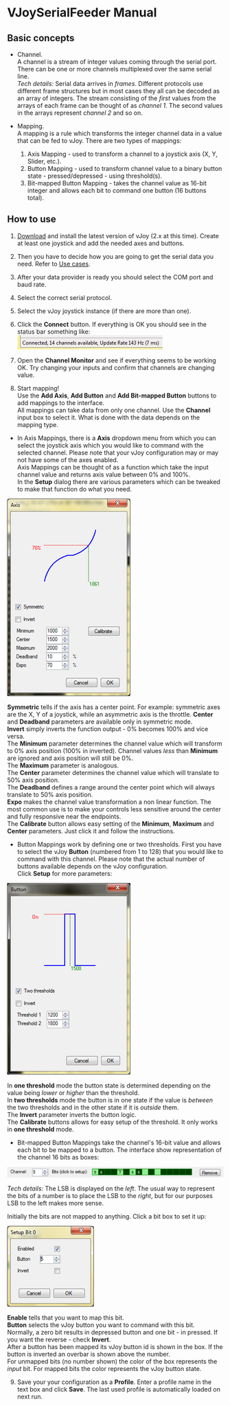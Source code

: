 # VJoySerialFeeder Manual #
## Basic concepts ##

* Channel.\
A channel is a stream of integer values coming through the serial port. There can be one or more channels multiplexed over the same serial line.\
_Tech details:_ Serial data arrives in _frames_. Different protocols use different frame structures but in most cases they all can be decoded as an array of integers. The stream consisting of the _first_ values from the arrays of each frame can be thought of as _channel 1_. The second values in the arrays represent _channel 2_ and so on.

* Mapping.\
A mapping is a rule which transforms the integer channel data in a value that can be fed to vJoy. There are two types of mappings:
  1. Axis Mapping - used to transform a channel to a joystick axis (X, Y, Slider, etc.).
  2. Button Mapping - used to transform channel value to a binary button state - pressed/depressed - using threshold(s).
  3. Bit-mapped Button Mapping - takes the channel value as 16-bit integer and allows each bit to command one button (16 buttons total).
  
## How to use ##
1. [Download](https://sourceforge.net/projects/vjoystick/files/latest/download) and install the latest version of vJoy (2.x at this time). Create at least one joystick and add the needed axes and buttons.

2. Then you have to decide how you are going to get the serial data you need. Refer to [Use cases](../README.md).

3. After your data provider is ready you should select the COM port and baud rate.

4. Select the correct serial protocol.

5. Select the vJoy joystick instance (if there are more than one).

6. Click the **Connect** button. If everything is OK you should see in the status bar something like:
![status](images/statusbar.png)

7. Open the **Channel Monitor** and see if everything seems to be working OK. Try changing your inputs and confirm that channels are changing value.

8. Start mapping!\
Use the **Add Axis**,  **Add Button** and **Add Bit-mapped Button** buttons to add mappings to the interface.\
All mappings can take data from only one channel. Use the **Channel** input box to select it. What is done with the data depends on the mapping type.
  * In Axis Mappings, there is a **Axis** dropdown menu from which you can select the joystick axis which you would like to command with the selected channel. Please note that your vJoy configuration may or may not have some of the axes enabled.\
Axis Mappings can be thought of as a function which take the input channel value and returns axis value between 0% and 100%.\
  In the **Setup** dialog there are various parameters which can be tweaked to make that function do what you need.
 
 ![axis-setup](images/axis-setup.png)
  
   **Symmetric** tells if the axis has a center point. For example: symmetric axes are the X, Y of a joystick, while an asymmetric axis is the throttle. **Center** and **Deadband** parameters are available only in symmetric mode.\
  **Invert** simply inverts the function output - 0% becomes 100% and vice versa.\
  The **Minimum** parameter determines the channel value which will transform to 0% axis position (100% in inverted). Channel values _less_ than **Minimum** are ignored and axis position will still be 0%.\
  The **Maximum** parameter is analogous.\
  The **Center** parameter determines the channel value which will translate to 50% axis position.\
  The **Deadband** defines a range around the center point which will always translate to 50% axis position.\
  **Expo** makes the channel value transformation a non linear function. The most common use is to make your controls less sensitive around the center and fully responsive near the endpoints.\
  The **Calibrate** button allows easy setting of the **Minimum**, **Maximum** and **Center** parameters. Just click it and follow the instructions.
  
  * Button Mappings work by defining one or two thresholds. First you have to select the vJoy **Button** (numbered from 1 to 128) that you would like to command with this channel. Please note that the actual number of buttons available depends on the vJoy configuration.\
  Click **Setup** for more parameters:
  
  ![button-setup](images/button-setup.png)
  
  In **one threshold** mode the button state is determined depending on the value being _lower_ or _higher_ than the threshold.\
  In **two thresholds** mode the button is in one state if the value is _between_ the two thresholds and in the other state if it is _outside_ them.\
  The **Invert** parameter inverts the button logic.\
  The **Calibrate** buttons allows for easy setup of the threshold. It only works in **one threshold** mode.
  
  * Bit-mapped Button Mappings take the channel's 16-bit value and allows each bit to be mapped to a button. The interface show representation of the channel 16 bits as boxes:
  
  ![bitmap](images/bitmap.png)
  
  _Tech details:_ The LSB is displayed on the _left_. The usual way to represent the bits of a number is to place the LSB to the _right_, but for our purposes LSB to the left makes more sense.
  
  Initially the bits are not mapped to anything. Click a bit box to set it up:
  
  ![bitmap-setup](images/bitmap-setup.png)
  
  **Enable** tells that you want to map this bit.\
  **Button** selects the vJoy button you want to command with this bit.\
  Normally, a zero bit results in depressed button and one bit - in pressed. If you want the reverse - check **Invert**.\
  After a button has been mapped its vJoy button id is shown in the box. If the button is inverted an overbar is shown above the number.\
  For unmapped bits (no number shown) the color of the box represents the _input_ bit. For mapped bits the color represents the vJoy button state.
  
9. Save your your configuration as a **Profile**. Enter a profile name in the text box and click **Save**. The last used profile is automatically loaded on next run.
